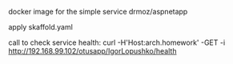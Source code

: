 docker image for the simple service drmoz/aspnetapp

apply skaffold.yaml

call to check service health:
curl -H'Host:arch.homework' -GET -i http://192.168.99.102/otusapp/IgorLopushko/health